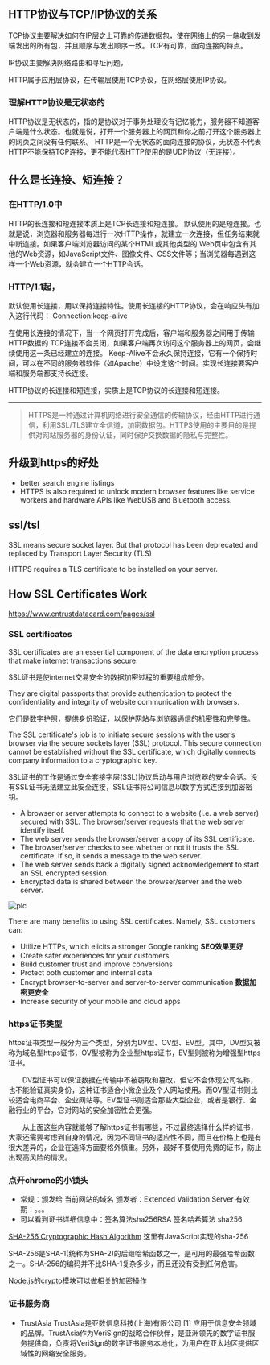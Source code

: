 ## HTTP协议与TCP/IP协议的关系
TCP协议主要解决如何在IP层之上可靠的传递数据包，使在网络上的另一端收到发端发出的所有包，并且顺序与发出顺序一致。TCP有可靠，面向连接的特点。

IP协议主要解决网络路由和寻址问题，

HTTP属于应用层协议，在传输层使用TCP协议，在网络层使用IP协议。

### 理解HTTP协议是无状态的
HTTP协议是无状态的，指的是协议对于事务处理没有记忆能力，服务器不知道客户端是什么状态。也就是说，打开一个服务器上的网页和你之前打开这个服务器上的网页之间没有任何联系。
HTTP是一个无状态的面向连接的协议，无状态不代表HTTP不能保持TCP连接，更不能代表HTTP使用的是UDP协议（无连接）。

## 什么是长连接、短连接？
### 在HTTP/1.0中
HTTP的长连接和短连接本质上是TCP长连接和短连接。
默认使用的是短连接。也就是说，浏览器和服务器每进行一次HTTP操作，就建立一次连接，但任务结束就中断连接。如果客户端浏览器访问的某个HTML或其他类型的 Web页中包含有其他的Web资源，如JavaScript文件、图像文件、CSS文件等；当浏览器每遇到这样一个Web资源，就会建立一个HTTP会话。

### HTTP/1.1起，
默认使用长连接，用以保持连接特性。使用长连接的HTTP协议，会在响应头有加入这行代码：
Connection:keep-alive

在使用长连接的情况下，当一个网页打开完成后，客户端和服务器之间用于传输HTTP数据的 TCP连接不会关闭，如果客户端再次访问这个服务器上的网页，会继续使用这一条已经建立的连接。
Keep-Alive不会永久保持连接，它有一个保持时间，可以在不同的服务器软件（如Apache）中设定这个时间。实现长连接要客户端和服务端都支持长连接。

HTTP协议的长连接和短连接，实质上是TCP协议的长连接和短连接。

---
> HTTPS是一种通过计算机网络进行安全通信的传输协议，经由HTTP进行通信，利用SSL/TLS建立全信道，加密数据包。HTTPS使用的主要目的是提供对网站服务器的身份认证，同时保护交换数据的隐私与完整性。

## 升级到https的好处
- better search engine listings
- HTTPS is also required to unlock modern browser features like service workers and hardware APIs like WebUSB and Bluetooth access.

## ssl/tsl
SSL means secure socket layer. But that protocol has been deprecated and replaced by Transport Layer Security (TLS)

HTTPS requires a TLS certificate to be installed on your server. 

## How SSL Certificates Work
https://www.entrustdatacard.com/pages/ssl

### SSL certificates 
SSL certificates are an essential component of the data encryption process that make internet transactions secure. 

SSL证书是使internet交易安全的数据加密过程的重要组成部分。

They are digital passports that provide authentication to protect the confidentiality and integrity of website communication with browsers.

它们是数字护照，提供身份验证，以保护网站与浏览器通信的机密性和完整性。

The SSL certificate's job is to initiate secure sessions with the user’s browser via the secure sockets layer (SSL) protocol. This secure connection cannot be established without the SSL certificate, which digitally connects company information to a cryptographic key.

SSL证书的工作是通过安全套接字层(SSL)协议启动与用户浏览器的安全会话。没有SSL证书无法建立此安全连接，SSL证书将公司信息以数字方式连接到加密密钥。

- A browser or server attempts to connect to a website (i.e. a web server) secured with SSL. The browser/server requests that the web server identify itself.
- The web server sends the browser/server a copy of its SSL certificate.
- The browser/server checks to see whether or not it trusts the SSL certificate. If so, it sends a message to the web server.
- The web server sends back a digitally signed acknowledgement to start an SSL encrypted session.
- Encrypted data is shared between the browser/server and the web server.

![pic](https://www.entrustdatacard.com/-/media/images/products/ssl-images/1258x489_how-ssl-certificates-work.jpg?la=en&hash=8CE75FF301EB014CC3E5583E0CB7CF8B)

There are many benefits to using SSL certificates. Namely, SSL customers can:
- Utilize HTTPs, which elicits a stronger Google ranking  **SEO效果更好**
- Create safer experiences for your customers
- Build customer trust and improve conversions
- Protect both customer and internal data
- Encrypt browser-to-server and server-to-server communication **数据加密更安全**
- Increase security of your mobile and cloud apps

### https证书类型
https证书类型一般分为三个类型，分别为DV型、OV型、EV型。其中，DV型又被称为域名型https证书，OV型被称为企业型https证书，EV型则被称为增强型https证书。

　　DV型证书可以保证数据在传输中不被窃取和篡改，但它不会体现公司名称，也不能验证真实身份，这种证书适合小微企业及个人网站使用。而OV型证书则比较适合电商平台、企业网站等。EV型证书则适合那些大型企业，或者是银行、金融行业的平台，它对网站的安全加密性会更强。

　　从上面这些内容就能够了解https证书有哪些，不过最终选择什么样的证书，大家还需要考虑到自身的情况，因为不同证书的适应性不同，而且在价格上也是有很大差异的，企业在选择方面要格外慎重。另外，最好不要使用免费的证书，防止出现高风险的情况。

### 点开chrome的小锁头
- 常规：颁发给 当前网站的域名   颁发者：Extended Validation Server  有效期：。。。
- 可以看到证书详细信息中：签名算法sha256RSA  签名哈希算法 sha256

[SHA-256 Cryptographic Hash Algorithm](https://www.movable-type.co.uk/scripts/sha256.html) 这里有JavaScript实现的sha-256

SHA-256是SHA-1(统称为SHA-2)的后继哈希函数之一，是可用的最强哈希函数之一。SHA-256的编码并不比SHA-1复杂多少，而且还没有受到任何危害。

[Node.js的crypto模块可以做相关的加密操作](../../../Nodejs/Crypto/Crypto-OpenSSL.md)

### 证书服务商
- TrustAsia
TrustAsia是亚数信息科技(上海)有限公司 [1]  应用于信息安全领域的品牌。TrustAsia作为VeriSign的战略合作伙伴，是亚洲领先的数字证书服务提供商，负责将VeriSign的数字证书服务本地化，为用户在亚太地区提供区域性的网络安全服务。
